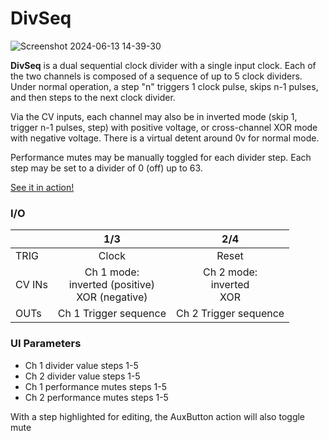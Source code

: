 # DivSeq

![Screenshot 2024-06-13 14-39-30](https://github.com/djphazer/O_C-Phazerville/assets/109086194/ea877c33-d9d6-4653-94d5-0ac3fe2ddb1c)

**DivSeq** is a dual sequential clock divider with a single input clock. Each of the two channels is composed of a sequence of up to 5 clock dividers. Under normal operation, a step "n" triggers 1 clock pulse, skips n-1 pulses, and then steps to the next clock divider.

Via the CV inputs, each channel may also be in inverted mode (skip 1, trigger n-1 pulses, step) with positive voltage, or cross-channel XOR mode with negative voltage. There is a virtual detent around 0v for normal mode.

Performance mutes may be manually toggled for each divider step. Each step may be set to a divider of 0 (off) up to 63.

[See it in action!](https://youtu.be/J1OH-oomvMA?si=Z97wJ3HXe0HocaBa&t=357)


### I/O

|        |                         1/3                         |              2/4              |
| ------ | :-------------------------------------------------: | :---------------------------: |
| TRIG   |                        Clock                        |             Reset             |
| CV INs | Ch 1 mode:<br>inverted (positive)<br>XOR (negative) | Ch 2 mode:<br>inverted<br>XOR |
| OUTs   |                Ch 1 Trigger sequence                |     Ch 2 Trigger sequence     |


### UI Parameters
* Ch 1 divider value steps 1-5
* Ch 2 divider value steps 1-5
* Ch 1 performance mutes steps 1-5
* Ch 2 performance mutes steps 1-5

With a step highlighted for editing, the AuxButton action will also toggle mute
